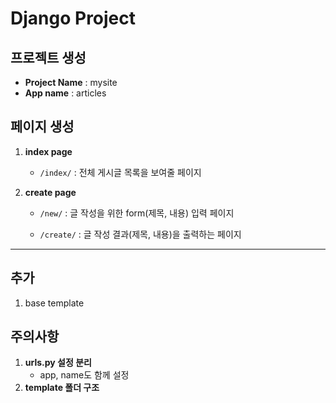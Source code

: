 # Django Project

## 프로젝트 생성

- **Project Name** : mysite
- **App name** : articles

## 페이지 생성

1. **index page**

   - `/index/` : 전체 게시글 목록을 보여줄 페이지

2. **create page**

   - `/new/` : 글 작성을 위한 form(제목, 내용) 입력 페이지

   - `/create/` : 글 작성 결과(제목, 내용)을 출력하는 페이지

---

## 추가

1. base template

## 주의사항

1. **urls.py 설정 분리**
   - app, name도 함께 설정
2. **template 폴더 구조** 